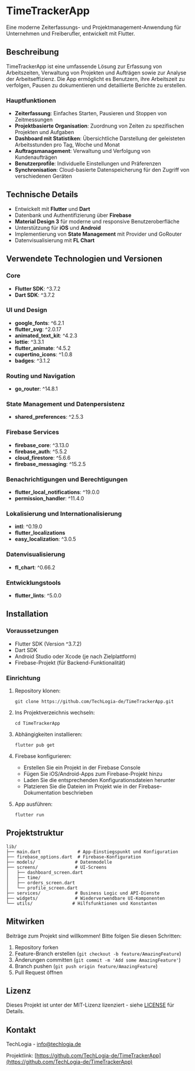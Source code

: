 # TimeTrackerApp

Eine moderne Zeiterfassungs- und Projektmanagement-Anwendung für Unternehmen und Freiberufler, entwickelt mit Flutter.

## Beschreibung

TimeTrackerApp ist eine umfassende Lösung zur Erfassung von Arbeitszeiten, Verwaltung von Projekten und Aufträgen sowie zur Analyse der Arbeitseffizienz. Die App ermöglicht es Benutzern, ihre Arbeitszeit zu verfolgen, Pausen zu dokumentieren und detaillierte Berichte zu erstellen.

### Hauptfunktionen

- **Zeiterfassung**: Einfaches Starten, Pausieren und Stoppen von Zeitmessungen
- **Projektbasierte Organisation**: Zuordnung von Zeiten zu spezifischen Projekten und Aufgaben
- **Dashboard mit Statistiken**: Übersichtliche Darstellung der geleisteten Arbeitsstunden pro Tag, Woche und Monat
- **Auftragsmanagement**: Verwaltung und Verfolgung von Kundenaufträgen
- **Benutzerprofile**: Individuelle Einstellungen und Präferenzen
- **Synchronisation**: Cloud-basierte Datenspeicherung für den Zugriff von verschiedenen Geräten

## Technische Details

- Entwickelt mit **Flutter** und **Dart**
- Datenbank und Authentifizierung über **Firebase**
- **Material Design 3** für moderne und responsive Benutzeroberfläche
- Unterstützung für **iOS** und **Android**
- Implementierung von **State Management** mit Provider und GoRouter
- Datenvisualisierung mit **FL Chart**

## Verwendete Technologien und Versionen

### Core
- **Flutter SDK**: ^3.7.2
- **Dart SDK**: ^3.7.2

### UI und Design
- **google_fonts**: ^6.2.1
- **flutter_svg**: ^2.0.17
- **animated_text_kit**: ^4.2.3
- **lottie**: ^3.3.1
- **flutter_animate**: ^4.5.2
- **cupertino_icons**: ^1.0.8
- **badges**: ^3.1.2

### Routing und Navigation
- **go_router**: ^14.8.1

### State Management und Datenpersistenz
- **shared_preferences**: ^2.5.3

### Firebase Services
- **firebase_core**: ^3.13.0
- **firebase_auth**: ^5.5.2
- **cloud_firestore**: ^5.6.6
- **firebase_messaging**: ^15.2.5

### Benachrichtigungen und Berechtigungen
- **flutter_local_notifications**: ^19.0.0
- **permission_handler**: ^11.4.0

### Lokalisierung und Internationalisierung
- **intl**: ^0.19.0
- **flutter_localizations**
- **easy_localization**: ^3.0.5

### Datenvisualisierung
- **fl_chart**: ^0.66.2

### Entwicklungstools
- **flutter_lints**: ^5.0.0

## Installation

### Voraussetzungen

- Flutter SDK (Version ^3.7.2)
- Dart SDK
- Android Studio oder Xcode (je nach Zielplattform)
- Firebase-Projekt (für Backend-Funktionalität)

### Einrichtung

1. Repository klonen:
   ```
   git clone https://github.com/TechLogia-de/TimeTrackerApp.git
   ```

2. Ins Projektverzeichnis wechseln:
   ```
   cd TimeTrackerApp
   ```

3. Abhängigkeiten installieren:
   ```
   flutter pub get
   ```

4. Firebase konfigurieren:
   - Erstellen Sie ein Projekt in der Firebase Console
   - Fügen Sie iOS/Android-Apps zum Firebase-Projekt hinzu
   - Laden Sie die entsprechenden Konfigurationsdateien herunter
   - Platzieren Sie die Dateien im Projekt wie in der Firebase-Dokumentation beschrieben

5. App ausführen:
   ```
   flutter run
   ```

## Projektstruktur

```
lib/
├── main.dart              # App-Einstiegspunkt und Konfiguration
├── firebase_options.dart  # Firebase-Konfiguration
├── models/               # Datenmodelle
├── screens/              # UI-Screens
│   ├── dashboard_screen.dart
│   ├── time/
│   ├── orders_screen.dart
│   └── profile_screen.dart
├── services/             # Business Logic und API-Dienste
├── widgets/              # Wiederverwendbare UI-Komponenten
└── utils/               # Hilfsfunktionen und Konstanten
```

## Mitwirken

Beiträge zum Projekt sind willkommen! Bitte folgen Sie diesen Schritten:

1. Repository forken
2. Feature-Branch erstellen (`git checkout -b feature/AmazingFeature`)
3. Änderungen committen (`git commit -m 'Add some AmazingFeature'`)
4. Branch pushen (`git push origin feature/AmazingFeature`)
5. Pull Request öffnen

## Lizenz

Dieses Projekt ist unter der MIT-Lizenz lizenziert - siehe [LICENSE](LICENSE) für Details.

## Kontakt

TechLogia - [info@techlogia.de](mailto:info@techlogia.de)

Projektlink: [https://github.com/TechLogia-de/TimeTrackerApp](https://github.com/TechLogia-de/TimeTrackerApp)
